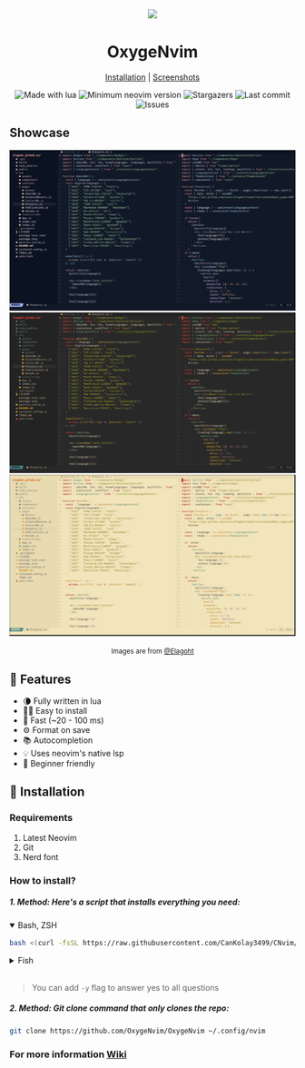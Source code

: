 <div align="center">
  <img height="128px" src="https://avatars.githubusercontent.com/u/122473329?s=200&v=4" />
  <h1>OxygeNvim</h1>
</div>

<p align="center">
  <a href="https://github.com/OxygeNvim/OxygeNvim/wiki/Installation">Installation</a> |
  <a href="https://github.com/OxygeNvim/OxygeNvim/wiki/Screenshots">Screenshots</a>
</p>

<p align="center">
  <img alt="Made with lua" src="https://img.shields.io/badge/Made%20with%20Lua-blue.svg?style=for-the-badge&logo=lua" />
  <img alt="Minimum neovim version" src="https://img.shields.io/badge/Neovim-0.8.0+-blueviolet.svg?style=for-the-badge&" />
  <img alt="Stargazers" src="https://img.shields.io/github/stars/OxygeNvim/OxygeNvim?style=for-the-badge" />
  <img alt="Last commit" src="https://img.shields.io/github/last-commit/OxygeNvim/OxygeNvim?style=for-the-badge" />
  <img alt="Issues" src="https://img.shields.io/github/issues/OxygeNvim/OxygeNvim?style=for-the-badge" />
</p>

## Showcase

<div align="center">
  <img alt="Tundra theme" src="https://github.com/OxygeNvim/OxygeNvim/raw/main/.github/images/tundra.png" />
  <img alt="Gruvbox" src="https://github.com/OxygeNvim/OxygeNvim/raw/main/.github/images/gruvbox.png" />
  <img alt="Gruvbox light" src="https://github.com/OxygeNvim/OxygeNvim/raw/main/.github/images/gruvbox_light.png" />

  <small>Images are from [@Elagoht](https://github.com/Elagoht)</small>
</div>

## 🎃 Features

- 🌘 Fully written in lua
- 👨‍💻 Easy to install
- 🚀 Fast (~20 - 100 ms)
- ⚙️ Format on save
- 📚 Autocompletion
- 💡 Uses neovim's native lsp
- 👶 Beginner friendly

## 💾 Installation

### Requirements

1. Latest Neovim
2. Git
3. Nerd font

### How to install?

##### 1. Method: Here's a script that installs everything you need:

<details open>
<summary>Bash, ZSH</summary>

```sh
bash <(curl -fsSL https://raw.githubusercontent.com/CanKolay3499/CNvim/main/bin/cnvim) install
```

</details>

<details>
<summary>Fish</summary>

```sh
bash (curl -fsSL https://raw.githubusercontent.com/CanKolay3499/CNvim/main/bin/cnvim | psub) install
```

</details>

<br>

> You can add `-y` flag to answer yes to all questions

##### 2. Method: Git clone command that only clones the repo:

```sh
git clone https://github.com/OxygeNvim/OxygeNvim ~/.config/nvim
```

### For more information [Wiki](https://github.com/OxygeNvim/OxygeNvim/wiki)
